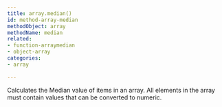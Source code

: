 ```yaml
---
title: array.median()
id: method-array-median
methodObject: array
methodName: median
related:
- function-arraymedian
- object-array
categories:
- array

---
```


Calculates the Median value of items in an array.
All elements in the array must contain values that can be converted to numeric.
